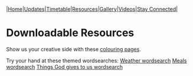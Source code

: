 |[Home](https://dallam1.github.io/)|[Updates](https://dallam1.github.io/updates)|[Timetable](https://dallam1.github.io/timetable)|[Resources](https://dallam1.github.io/resources)|[Gallery](https://dallam1.github.io/gallery)|[Videos](https://dallam1.github.io/videos)|[Stay Connected](https://dallam1.github.io/stayconnected)|

# Downloadable Resources

Show us your creative side with these [colouring pages](https://www.dropbox.com/s/hbshkbd5max4am8/Colouring.pdf?dl=0).

Try your hand at these themed wordsearches:
  [Weather wordsearch](https://www.dropbox.com/s/e3geilh5j6xgqcw/Dallam%20Tuesday%20Word%20Search.pdf?dl=0)
  [Meals wordsearch](https://www.dropbox.com/s/nnfg6w8lzj532vn/Dallam%20Wednesday%20Word%20Search.pdf?dl=0)
  [Things God gives to us wordsearch](https://www.dropbox.com/s/nnfg6w8lzj532vn/Dallam%20Wednesday%20Word%20Search.pdf?dl=0)
